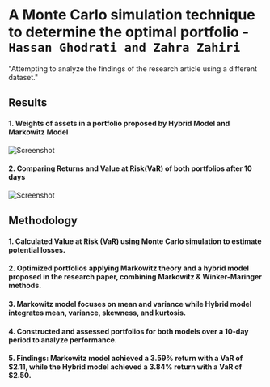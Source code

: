 # A Monte Carlo simulation technique to determine the optimal portfolio - <br> `Hassan Ghodrati and Zahra Zahiri`

"Attempting to analyze the findings of the research article using a different dataset." 

## Results

#### 1. Weights of assets in a portfolio proposed by Hybrid Model and Markowitz Model

![Screenshot]('images/pie.png) 

#### 2. Comparing Returns and Value at Risk(VaR) of both portfolios after 10 days 

![Screenshot]('images/result.png) 

## Methodology

#### 1. Calculated Value at Risk (VaR) using Monte Carlo simulation to estimate potential losses.
#### 2. Optimized portfolios applying Markowitz theory and a hybrid model proposed in the research paper, combining Markowitz & Winker-Maringer methods.
#### 3. Markowitz model focuses on mean and variance while Hybrid model integrates mean, variance, skewness, and kurtosis.
#### 4. Constructed and assessed portfolios for both models over a 10-day period to analyze performance.
#### 5. Findings: Markowitz model achieved a 3.59% return with a VaR of $2.11, while the Hybrid model achieved a 3.84% return with a VaR of $2.50. 

